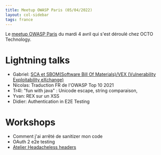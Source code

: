 ```yaml
---
title: Meetup OWASP Paris (05/04/2022)
layout: col-sidebar
tags: france
---
```


Le [meetup OWASP Paris](https://www.meetup.com/owasp-france/events/283624494/) du mardi 4 avril qui s'est déroulé chez OCTO Technology.

# Lightning talks

 - Gabriel: [SCA et SBOM(Software Bill Of Materials)/VEX (Vulnerability Exploitability eXchange)](https://docs.google.com/presentation/d/1qZjq-dNP3E_GEy_36mTqTDfXth_1Mtec8HI6Gbgu6qY/edit?usp=sharing)
 - Nicolas: Traduction FR de l'OWASP Top 10 2021 
 - Tr4l: "fun with java" : Unicode escape, string comparaison, 
 - Yvan: REX sur un XSS
 - Didier: Authentication in E2E Testing

# Workshops

 - Comment j'ai arrêté de sanitizer mon code
 - OAuth 2 e2e testing
 - [Atelier Headacheless headers](https://github.com/cotonne/headacheless-headers)

